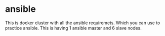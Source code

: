 # ansible
This is docker cluster with all the ansible requiremets. Which you can use to practice ansible. This is having 1 ansible master and 6 slave nodes.
